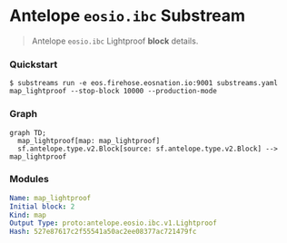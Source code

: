 # Antelope `eosio.ibc` Substream

> Antelope `eosio.ibc` Lightproof **block** details.

### Quickstart

```
$ substreams run -e eos.firehose.eosnation.io:9001 substreams.yaml map_lightproof --stop-block 10000 --production-mode
```

### Graph

```mermaid
graph TD;
  map_lightproof[map: map_lightproof]
  sf.antelope.type.v2.Block[source: sf.antelope.type.v2.Block] --> map_lightproof
```

### Modules

```yaml
Name: map_lightproof
Initial block: 2
Kind: map
Output Type: proto:antelope.eosio.ibc.v1.Lightproof
Hash: 527e87617c2f55541a50ac2ee08377ac721479fc
```
